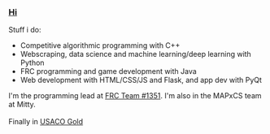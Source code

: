 ### [Hi](https://andyli23.github.io)

Stuff i do:
- Competitive algorithmic programming with C++
- Webscraping, data science and machine learning/deep learning with Python
- FRC programming and game development with Java
- Web development with HTML/CSS/JS and Flask, and app dev with PyQt

I'm the programming lead at [FRC Team #1351](https://www.amhsrobotics.com/). I'm also in the MAPxCS team at Mitty.<br><br>
Finally in [USACO Gold](https://github.com/AndyLi23/usaco)<br>
